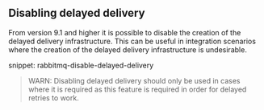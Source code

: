 ## Disabling delayed delivery

From version 9.1 and higher it is possible to disable the creation of the delayed delivery infrastructure. This can be useful in integration scenarios where the creation of the delayed delivery infrastructure is undesirable.

snippet: rabbitmq-disable-delayed-delivery

> WARN:
> Disabling delayed delivery should only be used in cases where it is required as this feature is required in order for delayed retries to work.